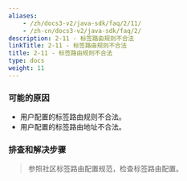 ```yaml
---
aliases:
    - /zh/docs3-v2/java-sdk/faq/2/11/
    - /zh-cn/docs3-v2/java-sdk/faq/2/
description: 2-11 - 标签路由规则不合法
linkTitle: 2-11 - 标签路由规则不合法
title: 2-11 - 标签路由规则不合法
type: docs
weight: 11
---
```






### 可能的原因

* 用户配置的标签路由规则不合法。
* 用户配置的标签路由地址不合法。

### 排查和解决步骤
> 参照社区标签路由配置规范，检查标签路由配置。